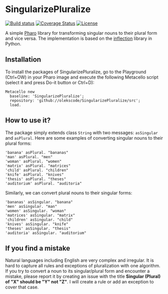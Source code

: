 # SingularizePluralize

[![Build status](https://github.com/olekscode/SingularizePluralize/workflows/CI/badge.svg)](https://github.com/olekscode/SingularizePluralize/actions/workflows/test.yml)
[![Coverage Status](https://coveralls.io/repos/github/olekscode/SingularizePluralize/badge.svg?branch=master)](https://coveralls.io/github/olekscode/SingularizePluralize?branch=master)
[![License](https://img.shields.io/badge/license-MIT-blue.svg)](https://raw.githubusercontent.com/olekscode/SingularizePluralize/master/LICENSE)

A simple [Pharo](http://pharo.org/) library for transforming singular nouns to their plural form and vice versa. The implementation is based on the [inflection](https://inflection.readthedocs.io/en/latest/_modules/inflection.html) library in Python.

## Installation

To install the packages of SingularizePluralize, go to the Playground (Ctrl+OW) in your Pharo image and execute the following Metacello script (select it and press Do-it button or Ctrl+D):

```Smalltalk
Metacello new
  baseline: 'SingularizePluralize';
  repository: 'github://olekscode/SingularizePluralize/src';
  load.
```

## How to use it?

The package simply extends class `String` with two messages: `asSingular` and `asPlural`. Here are some examples of converting singular nouns to their plural forms:

```Smalltalk
'banana' asPlural. "bananas"
'man' asPlural. "men"
'woman' asPlural. "women"
'matrix' asPlural. "matrices"
'child' asPlural. "children"
'knife' asPlural. "knives"
'thesis' asPlural. "theses"
'auditorium' asPlural. "auditoria"
```

Similarly, we can convert plural nouns to their singular forms:

```Smalltalk
'bananas' asSingular. "banana"
'men' asSingular. "man"
'women' asSingular. "woman"
'matrices' asSingular. "matrix"
'children' asSingular. "child"
'knives' asSingular. "knife"
'theses' asSingular. "thesis"
'auditoria' asSingular. "auditorium"
```

## If you find a mistake

Natural languages including English are very complex and irregular. It is hard to capture all rules and exceptions of pluralization with one algorithm. If you try to convert a noun to its singular/plural form and encounter a mistake, please report it by creating an issue with the title **Singular (Plural) of "X" should be "Y" not "Z"**. I will create a rule or add an exception to cover that case.
